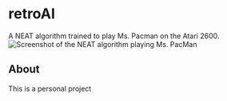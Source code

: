 # retroAI
A NEAT algorithm trained to play Ms. Pacman on the Atari 2600.
![Screenshot of the NEAT algorithm playing Ms. PacMan](screenshot)

## About
This is a personal project 
